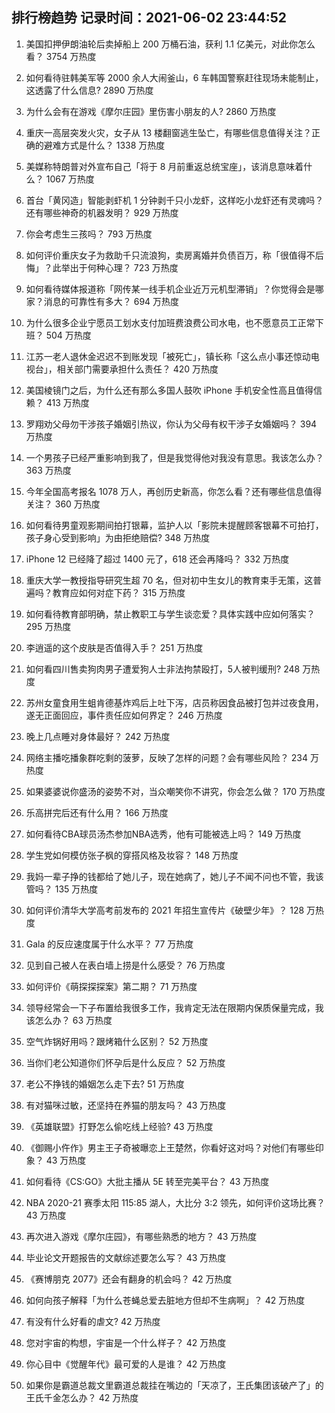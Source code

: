 
## 排行榜趋势 记录时间：2021-06-02 23:44:52
  
  1. 美国扣押伊朗油轮后卖掉船上 200 万桶石油，获利 1.1 亿美元，对此你怎么看？ 3754 万热度
    
  2. 如何看待驻韩美军等 2000 余人大闹釜山，6 车韩国警察赶往现场未能制止，这透露了什么信息? 2890 万热度
    
  3. 为什么会有在游戏《摩尔庄园》里伤害小朋友的人? 2860 万热度
    
  4. 重庆一高层突发火灾，女子从 13 楼翻窗逃生坠亡，有哪些信息值得关注？正确的避难方式是什么？ 1338 万热度
    
  5. 美媒称特朗普对外宣布自己「将于 8 月前重返总统宝座」，该消息意味着什么？ 1067 万热度
    
  6. 首台「黄冈造」智能剥虾机 1 分钟剥千只小龙虾，这样吃小龙虾还有灵魂吗？还有哪些神奇的机器发明？ 929 万热度
    
  7. 你会考虑生三孩吗？ 793 万热度
    
  8. 如何评价重庆女子为救助千只流浪狗，卖房离婚并负债百万，称「很值得不后悔」？此举出于何种心理？ 723 万热度
    
  9. 如何看待媒体报道称「网传某一线手机企业近万元机型滞销」？你觉得会是哪家？消息的可靠性有多大？ 694 万热度
    
  10. 为什么很多企业宁愿员工划水支付加班费浪费公司水电，也不愿意员工正常下班？ 504 万热度
    
  11. 江苏一老人退休金迟迟不到账发现「被死亡」，镇长称「这么点小事还惊动电视台」，相关部门需要承担什么责任？ 420 万热度
    
  12. 美国棱镜门之后，为什么还有那么多国人鼓吹 iPhone 手机安全性高且值得信赖？ 413 万热度
    
  13. 罗翔劝父母勿干涉孩子婚姻引热议，你认为父母有权干涉子女婚姻吗？ 394 万热度
    
  14. 一个男孩子已经严重影响到我了，但是我觉得他对我没有意思。我该怎么办？ 363 万热度
    
  15. 今年全国高考报名 1078 万人，再创历史新高，你怎么看？还有哪些信息值得关注？ 360 万热度
    
  16. 如何看待男童观影期间拍打银幕，监护人以「影院未提醒顾客银幕不可拍打，孩子身心受到影响」为由拒绝赔偿? 348 万热度
    
  17. iPhone 12 已经降了超过 1400 元了，618 还会再降吗？ 332 万热度
    
  18. 重庆大学一教授指导研究生超 70 名，但对初中生女儿的教育束手无策，这普遍吗？教育应如何对症下药？ 315 万热度
    
  19. 如何看待教育部明确，禁止教职工与学生谈恋爱？具体实践中应如何落实？ 295 万热度
    
  20. 李逍遥的这个皮肤是否值得入手？ 251 万热度
    
  21. 如何看四川售卖狗肉男子遭爱狗人士非法拘禁殴打，5人被判缓刑? 248 万热度
    
  22. 苏州女童食用生蛆肯德基炸鸡后上吐下泻，店员称因食品被打包并过夜食用，遂无正面回应，事件责任应如何界定？ 246 万热度
    
  23. 晚上几点睡对身体最好？ 242 万热度
    
  24. 网络主播吃播象群吃剩的菠萝，反映了怎样的问题？会有哪些风险？ 234 万热度
    
  25. 如果婆婆说你盛汤的姿势不对，当众嘲笑你不讲究，你会怎么做？ 170 万热度
    
  26. 乐高拼完后还有什么用？ 166 万热度
    
  27. 如何看待CBA球员汤杰参加NBA选秀，他有可能被选上吗？ 149 万热度
    
  28. 学生党如何模仿张子枫的穿搭风格及妆容？ 148 万热度
    
  29. 我妈一辈子挣的钱都给了她儿子，现在她病了，她儿子不闻不问也不管，我该管吗？ 135 万热度
    
  30. 如何评价清华大学高考前发布的 2021 年招生宣传片《破壁少年》？ 128 万热度
    
  31. Gala 的反应速度属于什么水平？ 77 万热度
    
  32. 见到自己被人在表白墙上捞是什么感受？ 76 万热度
    
  33. 如何评价《萌探探探案》第二期？ 71 万热度
    
  34. 领导经常会一下子布置给我很多工作，我肯定无法在限期内保质保量完成，我该怎么办？ 63 万热度
    
  35. 空气炸锅好用吗？跟烤箱什么区别？ 52 万热度
    
  36. 当你们老公知道你们怀孕后是什么反应？ 52 万热度
    
  37. 老公不挣钱的婚姻怎么走下去? 51 万热度
    
  38. 有对猫咪过敏，还坚持在养猫的朋友吗？ 43 万热度
    
  39. 《英雄联盟》打野怎么偷吃线上经验? 43 万热度
    
  40. 《御赐小仵作》男主王子奇被曝恋上王楚然，你看好这对吗？对他们有哪些印象？ 43 万热度
    
  41. 如何看待《CS:GO》大批主播从 5E 转至完美平台？ 43 万热度
    
  42. NBA 2020-21 赛季太阳 115:85 湖人，大比分 3:2 领先，如何评价这场比赛？ 43 万热度
    
  43. 再次进入游戏《摩尔庄园》，有哪些熟悉的地方？ 43 万热度
    
  44. 毕业论文开题报告的文献综述要怎么写？ 43 万热度
    
  45. 《赛博朋克 2077》还会有翻身的机会吗？ 42 万热度
    
  46. 如何向孩子解释「为什么苍蝇总爱去脏地方但却不生病啊」？ 42 万热度
    
  47. 有没有什么好看的虐文? 42 万热度
    
  48. 您对宇宙的构想，宇宙是一个什么样子？ 42 万热度
    
  49. 你心目中《觉醒年代》最可爱的人是谁？ 42 万热度
    
  50. 如果你是霸道总裁文里霸道总裁挂在嘴边的「天凉了，王氏集团该破产了」的王氏千金怎么办？ 42 万热度
    